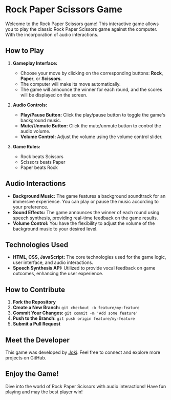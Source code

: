# Rock Paper Scissors Game 

Welcome to the Rock Paper Scissors game! This interactive game allows you to play the classic Rock Paper Scissors game against the computer. With the incorporation of audio interactions.

## How to Play

1. **Gameplay Interface:**
   - Choose your move by clicking on the corresponding buttons: **Rock**, **Paper**, or **Scissors**.
   - The computer will make its move automatically.
   - The game will announce the winner for each round, and the scores will be displayed on the screen.

2. **Audio Controls:**
   - **Play/Pause Button:** Click the play/pause button to toggle the game's background music.
   - **Mute/Unmute Button:** Click the mute/unmute button to control the audio volume.
   - **Volume Control:** Adjust the volume using the volume control slider.

3. **Game Rules:**
   - Rock beats Scissors
   - Scissors beats Paper
   - Paper beats Rock

## Audio Interactions

- **Background Music:** The game features a background soundtrack for an immersive experience. You can play or pause the music according to your preference.
- **Sound Effects:** The game announces the winner of each round using speech synthesis, providing real-time feedback on the game results.
- **Volume Control:** You have the flexibility to adjust the volume of the background music to your desired level.

## Technologies Used

- **HTML, CSS, JavaScript:** The core technologies used for the game logic, user interface, and audio interactions.
- **Speech Synthesis API:** Utilized to provide vocal feedback on game outcomes, enhancing the user experience.

## How to Contribute

1. **Fork the Repository**
2. **Create a New Branch:** `git checkout -b feature/my-feature`
3. **Commit Your Changes:** `git commit -m 'Add some feature'`
4. **Push to the Branch:** `git push origin feature/my-feature`
5. **Submit a Pull Request**

## Meet the Developer

This game was developed by [Joki](https://github.com/Joki004). Feel free to connect and explore more projects on GitHub.

## Enjoy the Game!

Dive into the world of Rock Paper Scissors with audio interactions! Have fun playing and may the best player win!
